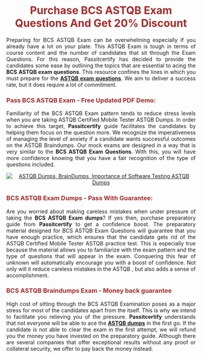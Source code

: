 <meta CHARSET="UTF-8"/>
<h1 style="color:brown;text-align:center;">Purchase BCS ASTQB Exam Questions And Get 20% Discount</h1>

<p style="text-align:justify">Preparing for BCS  ASTQB Exam can be overwhelming especially if you already have a lot on your plate. This ASTQB Exam is tough in terms of course content and the number of candidates that sit through the Exam Questions. For this reason, Passitcertify has decided to provide the candidates some ease by outlining the topics that are essential to acing the <strong>BCS ASTQB exam questions</strong>. This resource confines the lines in which you must prepare for the <a href="https://www.passitcertify.com/bcs/astqb-questions.html"><strong> ASTQB exam questions</strong></a>. We aim to deliver a success rate, but it does require a lot of commitment.</p>

<h3 style="color:brown;text-align:left;">Pass BCS ASTQB Exam - Free Updated PDF Demo:</h3>

<p style="text-align:justify">Familiarity of the BCS ASTQB Exam pattern tends to reduce stress levels when you are taking ASTQB Certified Mobile Tester ASTQB Dumps. In order to achieve this target, <strong>Passitcertify</strong> guide facilitates the candidates by helping them focus on the question more. We recognize the imperativeness of managing the level of anxiety if a candidate wants successful outcomes on the ASTQB Braindumps. Our mock exams are designed in a way that is very similar to the <strong>BCS ASTQB Exam Questions</strong>. With this, you will have more confidence knowing that you have a fair recognition of the type of questions included.</p>

<p style="text-align: center;"><a href="https://www.passitcertify.com/bcs/astqb-questions.html" rel="NOFOLLOW"><img alt="ASTQB Dumps, BrainDumps, Importance of Software Testing ASTQB Dumps" src="https://bit.ly/2ToUvun" /></a></p>

<h3 style="color:brown;text-align:left;">BCS ASTQB Exam Dumps - Pass With Guarantee:</h3>

<p style="text-align:justify">Are you worried about making careless mistakes when under pressure of taking the <strong>BCS ASTQB Exam dumps</strong>? If yes then, purchase preparatory guide from <strong>Passitcertify</strong> to get a confidence boost. The preparatory material designed for BCS ASTQB Exam Questions will guarantee that you have enough practice, which ensures that the candidate gets rid of the ASTQB Certified Mobile Tester ASTQB practice test. This is especially true because the material allows you to familiarize with the exam pattern and the type of questions that will appear in the exam. Conquering this fear of unknown will automatically encourage you with a boost of confidence. Not only will it reduce careless mistakes in the ASTQB , but also adds a sense of accomplishment.</p>

<h3 style="color:brown;text-align:left;">BCS ASTQB Braindumps Exam - Money back guarantee</h3>

<p style="text-align:justify">High cost of sitting through the BCS ASTQB Examination poses as a major stress for most of the candidates apart from the  itself. This is why we intend to facilitate you relieving you of the pressure. <strong>Passitcertify</strong> understands that not everyone will be able to ace the <strong><a href="https://www.passitcertify.com/bcs/astqb-questions.html">ASTQB dumps</a></strong> in the first go. If the candidate is not able to clear the exam in the first attempt, we will refund you the money you have invested on the preparatory guide. Although there are several companies that offer exceptional results without any proof or collateral security, we offer to pay back the money instead.</p>
